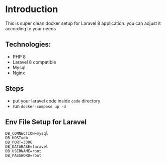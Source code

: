 # Introduction

This is super clean docker setup for Laravel 8 application. you can adjust it according to your needs

## Technologies:

- PHP 8
- Laravel 8 compatible
- Mysql
- Nginx

## Steps

- put your laravel code inside `code` directory
- run `docker-compose up -d`

## Env File Setup for Laravel

```
DB_CONNECTION=mysql
DB_HOST=db
DB_PORT=3306
DB_DATABASE=laravel
DB_USERNAME=root
DB_PASSWORD=root
```
